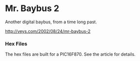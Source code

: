 Mr. Baybus 2
=========

Another digital baybus, from a time long past.

http://veys.com/2002/08/24/mr-baybus-2

### Hex Files

The hex files are built for a PIC16F870.  See the article for details.
